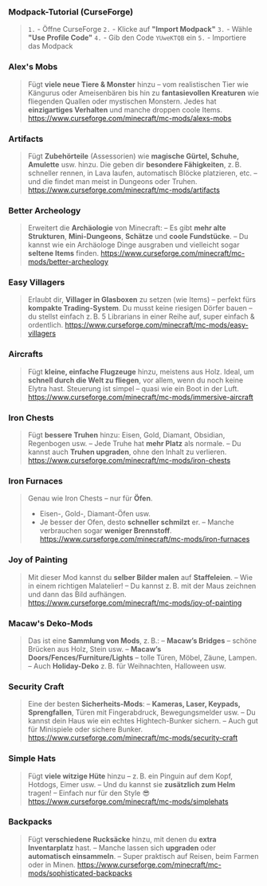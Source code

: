 ### Modpack-Tutorial (CurseForge)
> `1.` - Öffne CurseForge
> `2.` - Klicke auf **"Import Modpack"**
> `3.` - Wähle **"Use Profile Code"**
> `4.` - Gib den Code `YUweKTQB` ein
> `5.` - Importiere das Modpack

### **Alex's Mobs**
> Fügt **viele neue Tiere & Monster** hinzu – vom realistischen Tier wie Kängurus oder Ameisenbären bis hin zu **fantasievollen Kreaturen** wie fliegenden Quallen oder mystischen Monstern. Jedes hat **einzigartiges Verhalten** und manche droppen coole Items.
> https://www.curseforge.com/minecraft/mc-mods/alexs-mobs

### **Artifacts**
> Fügt **Zubehörteile** (Assessorien) wie **magische Gürtel, Schuhe, Amulette** usw. hinzu.
> Die geben dir **besondere Fähigkeiten**, z. B. schneller rennen, in Lava laufen, automatisch Blöcke platzieren, etc. – und die findet man meist in Dungeons oder Truhen.
> https://www.curseforge.com/minecraft/mc-mods/artifacts

### **Better Archeology**
> Erweitert die **Archäologie** von Minecraft:
> – Es gibt **mehr alte Strukturen**, **Mini-Dungeons**, **Schätze** und **coole Fundstücke**.
> – Du kannst wie ein Archäologe Dinge ausgraben und vielleicht sogar **seltene Items** finden.
> https://www.curseforge.com/minecraft/mc-mods/better-archeology

### **Easy Villagers**
> Erlaubt dir, **Villager in Glasboxen** zu setzen (wie Items) – perfekt fürs **kompakte Trading-System**.
> Du musst keine riesigen Dörfer bauen – du stellst einfach z. B. 5 Librarians in einer Reihe auf, super einfach & ordentlich.
> https://www.curseforge.com/minecraft/mc-mods/easy-villagers

### **Aircrafts**
> Fügt **kleine, einfache Flugzeuge** hinzu, meistens aus Holz.
> Ideal, um **schnell durch die Welt zu fliegen**, vor allem, wenn du noch keine Elytra hast.
> Steuerung ist simpel – quasi wie ein Boot in der Luft.
> https://www.curseforge.com/minecraft/mc-mods/immersive-aircraft

### **Iron Chests**
> Fügt **bessere Truhen** hinzu: Eisen, Gold, Diamant, Obsidian, Regenbogen usw.
> – Jede Truhe hat **mehr Platz** als normale.
> – Du kannst auch **Truhen upgraden**, ohne den Inhalt zu verlieren.
> https://www.curseforge.com/minecraft/mc-mods/iron-chests

### **Iron Furnaces**
> Genau wie Iron Chests – nur für **Öfen**.
> - Eisen-, Gold-, Diamant-Öfen usw.
> - Je besser der Ofen, desto **schneller schmilzt** er.
> – Manche verbrauchen sogar **weniger Brennstoff**.
> https://www.curseforge.com/minecraft/mc-mods/iron-furnaces

### **Joy of Painting**
> Mit dieser Mod kannst du **selber Bilder malen** auf **Staffeleien**.
> – Wie in einem richtigen Malatelier!
> – Du kannst z. B. mit der Maus zeichnen und dann das Bild aufhängen.
> https://www.curseforge.com/minecraft/mc-mods/joy-of-painting

### **Macaw's Deko-Mods**
> Das ist eine **Sammlung von Mods**, z. B.:
> – **Macaw’s Bridges** – schöne Brücken aus Holz, Stein usw.
> – **Macaw’s Doors/Fences/Furniture/Lights** – tolle Türen, Möbel, Zäune, Lampen.
> – Auch **Holiday-Deko** z. B. für Weihnachten, Halloween usw.

### **Security Craft**
> Eine der besten **Sicherheits-Mods**:
> – **Kameras, Laser, Keypads, Sprengfallen**, Türen mit Fingerabdruck, Bewegungsmelder usw.
> – Du kannst dein Haus wie ein echtes Hightech-Bunker sichern.
> – Auch gut für Minispiele oder sichere Bunker.
> https://www.curseforge.com/minecraft/mc-mods/security-craft

### **Simple Hats**
> Fügt **viele witzige Hüte** hinzu – z. B. ein Pinguin auf dem Kopf, Hotdogs, Eimer usw.
> – Und du kannst sie **zusätzlich zum Helm** tragen!
> – Einfach nur für den Style :sunglasses:
> https://www.curseforge.com/minecraft/mc-mods/simplehats

### **Backpacks**
> Fügt **verschiedene Rucksäcke** hinzu, mit denen du **extra Inventarplatz** hast.
> – Manche lassen sich **upgraden** oder **automatisch einsammeln**.
> – Super praktisch auf Reisen, beim Farmen oder in Minen.
> https://www.curseforge.com/minecraft/mc-mods/sophisticated-backpacks
